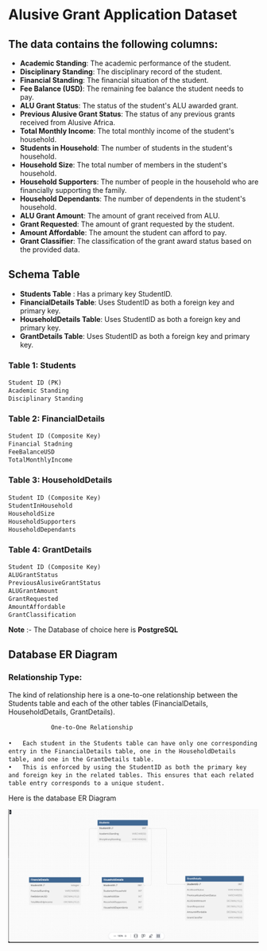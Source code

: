 # Alusive Grant Application Dataset

## The data contains the following columns:

- **Academic Standing**: The academic performance of the student.
- **Disciplinary Standing**: The disciplinary record of the student.
- **Financial Standing**: The financial situation of the student.
- **Fee Balance (USD)**: The remaining fee balance the student needs to pay.
- **ALU Grant Status**: The status of the student's ALU awarded grant.
- **Previous Alusive Grant Status**: The status of any previous grants received from Alusive Africa.
- **Total Monthly Income**: The total monthly income of the student's household.
- **Students in Household**: The number of students in the student's household.
- **Household Size**: The total number of members in the student's household.
- **Household Supporters**: The number of people in the household who are financially supporting the family.
- **Household Dependants**: The number of dependents in the student's household.
- **ALU Grant Amount**: The amount of grant received from ALU.
- **Grant Requested**: The amount of grant requested by the student.
- **Amount Affordable**: The amount the student can afford to pay.
- **Grant Classifier**: The classification of the grant award status based on the provided data.

## Schema Table

- **Students Table** : Has a primary key StudentID.
- **FinancialDetails Table**: Uses StudentID as both a foreign key and primary key.
- **HouseholdDetails Table**: Uses StudentID as both a foreign key and primary key.
- **GrantDetails Table**: Uses StudentID as both a foreign key and primary key.

### Table 1: Students

    Student ID (PK)
    Academic Standing
    Disciplinary Standing

### Table 2: FinancialDetails

    Student ID (Composite Key)
    Financial Stadning
    FeeBalanceUSD
    TotalMonthlyIncome

### Table 3: HouseholdDetails

    Student ID (Composite Key)
    StudentInHousehold
    HouseholdSize
    HouseholdSupporters
    HouseholdDependants

### Table 4: GrantDetails

    Student ID (Composite Key)
    ALUGrantStatus
    PreviousAlusiveGrantStatus
    ALUGrantAmount
    GrantRequested
    AmountAffordable
    GrantClassification


**Note** :- The Database of choice here is **PostgreSQL**

## Database ER Diagram

### Relationship Type:

The kind of relationship here is a one-to-one relationship between the Students table and each of the other tables (FinancialDetails, HouseholdDetails, GrantDetails).

                One-to-One Relationship

	•	Each student in the Students table can have only one corresponding entry in the FinancialDetails table, one in the HouseholdDetails table, and one in the GrantDetails table.
	•	This is enforced by using the StudentID as both the primary key and foreign key in the related tables. This ensures that each related table entry corresponds to a unique student.
Here is the database ER Diagram

![](<Student ER Diagram.png>)